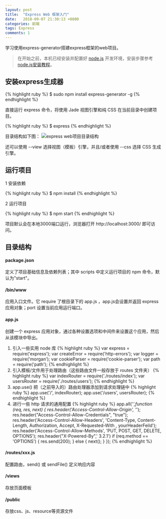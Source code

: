 ```yaml
---
layout: post
title:  "Express Web 框架入门"
date:   2018-09-07 21:30:13 +0800
categories: 前端
tags: Express
comments: 1
---
```


学习使用express-generator搭建express框架的web项目。<!--more-->

>在开始之前，本机已经安装并配置好 [node.js][node.js-download] 开发环境，安装步骤参考 [node.js安装教程][node.js-doc]。

## 安装express生成器

{% highlight ruby %}
$ sudo npm install express-generator -g
{% endhighlight %}

直接运行 express 命令，将使用 Jade 视图引擎和纯 CSS 在当前目录中创建项目。

{% highlight ruby %}
$ express
{% endhighlight %}

目录结构如下图：
![express web项目目录结构](https://hiker90.github.io/blog/assets/res/post-img/express.png)

还可以使用 --view 选择视图（模板）引擎，并且/或者使用 --css 选择 CSS 生成引擎。

## 运行项目

1 安装依赖

{% highlight ruby %}
$ npm install
{% endhighlight %}

2 运行项目

{% highlight ruby %}
$ npm start
{% endhighlight %}

项目默认会在本地3000端口运行，浏览器打开 http://localhost:3000/ 即可访问。

## 目录结构

#### package.json
定义了项目基础信息及依赖列表；其中 scripts 中定义运行项目的 npm 命令，默认为"start"。
#### /bin/www
应用入口文件。它 require 了根目录下的 app.js ，app.js会设置并返回 express 应用对象；port 设置当前应用运行端口。
#### app.js
创建一个 express 应用对象，通过各种设置选项和中间件来设置这个应用，然后从该模块中导出。
1. 引入一些实用 node 库
  {% highlight ruby %}
  var express = require('express');
  var createError = require('http-errors');
  var logger = require('morgan');
  var cookieParser = require('cookie-parser');
  var path = require('path');
  {% endhighlight %}
2. 引入模板/文件用于处理路由（这些路由文件一般存放于 routes 文件夹）
  {% highlight ruby %}
  var indexRouter = require('./routes/index');
  var usersRouter = require('./routes/users');
  {% endhighlight %}
3. app.use() 把（之前导入的）路由处理器添加到请求处理链中
  {% highlight ruby %}
  app.use('/', indexRouter);
  app.use('/users', usersRouter);
  {% endhighlight %}
4. 进行一些 http 请求的通用配置
  {% highlight ruby %}
  app.all('*',function (req, res, next) {
    res.header('Access-Control-Allow-Origin', '*');
    res.header("Access-Control-Allow-Credentials", "true");
    res.header('Access-Control-Allow-Headers', 'Content-Type, Content-Length, Authorization, Accept, X-Requested-With , yourHeaderFeild');
    res.header('Access-Control-Allow-Methods', 'PUT, POST, GET, DELETE, OPTIONS');
    res.header("X-Powered-By",' 3.2.1')
    if (req.method == 'OPTIONS') {
      res.send(200);
    }
    else {
      next();
    }
  });
  {% endhighlight %}
#### /routes/xxx.js
配置路由，send() 或 sendFile() 定义响应内容
#### /views
存放页面模板
#### /public
存放css、js、resource等资源文件

[node.js-download]: https://nodejs.org/zh-cn/
[node.js-doc]:   https://developer.mozilla.org/zh-CN/docs/Learn/Server-side/Express_Nodejs/development_environment
